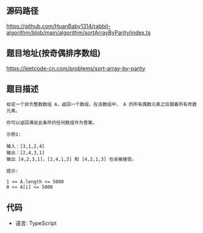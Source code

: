 ## 源码路径

https://github.com/HuanBaby1314/rabbit-algorithm/blob/main/algorithm/sortArrayByParity/index.ts

## 题目地址(按奇偶排序数组)

https://leetcode-cn.com/problems/sort-array-by-parity

## 题目描述

```
给定一个非负整数数组 A，返回一个数组，在该数组中， A 的所有偶数元素之后跟着所有奇数元素。

你可以返回满足此条件的任何数组作为答案。

示例1:

输入：[3,1,2,4]
输出：[2,4,3,1]
输出 [4,2,3,1]，[2,4,1,3] 和 [4,2,1,3] 也会被接受。

提示:

1 <= A.length <= 5000
0 <= A[i] <= 5000
```

## 代码

- 语言: TypeScript

```typescript

```
